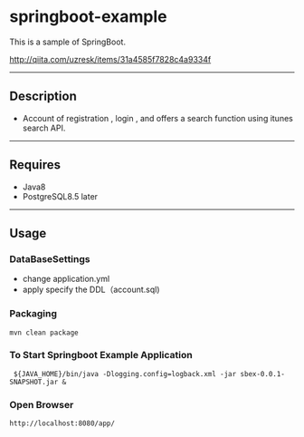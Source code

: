 # springboot-example

This is a sample of SpringBoot.

http://qiita.com/uzresk/items/31a4585f7828c4a9334f

---

## Description

* Account of registration , login , and offers a search function using itunes search API.

---

## Requires

* Java8
* PostgreSQL8.5 later

---

## Usage

### DataBaseSettings

* change application.yml
* apply specify the DDL（account.sql)

### Packaging

`mvn clean package`

### To Start Springboot Example Application

` ${JAVA_HOME}/bin/java -Dlogging.config=logback.xml -jar sbex-0.0.1-SNAPSHOT.jar &`

### Open Browser

`http://localhost:8080/app/`

